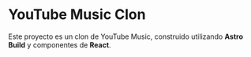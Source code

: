 # YouTube Music Clon

Este proyecto es un clon de YouTube Music, construido utilizando **Astro Build** y componentes de **React**. 
